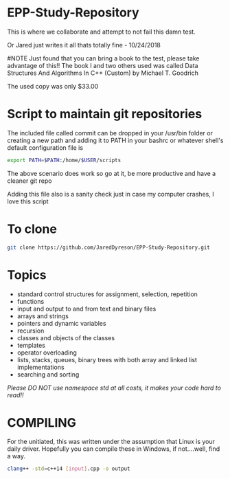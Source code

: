 # EPP-Study-Repository
This is where we collaborate and attempt to not fail this damn test.

Or Jared just writes it all thats totally fine - 10/24/2018

#NOTE
Just found that you can bring a book to the test, please take advantage of this!!
The book I and two others used was called Data Structures And Algorithms In C++ (Custom) by Michael T. Goodrich

The used copy was only $33.00
# Script to maintain git repositories
The included file called commit can be dropped in your /usr/bin folder or creating a new path and adding it to PATH in your bashrc or whatever shell's default configuration file is
```bash
export PATH=$PATH:/home/$USER/scripts
```
The above scenario does work so go at it, be more productive and have a cleaner git repo

Adding this file also is a sanity check just in case my computer crashes, I love this script
# To clone
```bash
git clone https://github.com/JaredDyreson/EPP-Study-Repository.git
```

# Topics
- standard control structures for assignment, selection, repetition
- functions
- input and output to and from text and binary files
- arrays and strings
- pointers and dynamic variables
- recursion
- classes and objects of the classes
- templates
- operator overloading
- lists, stacks, queues, binary trees with both array and linked list implementations
- searching and sorting

_Please DO NOT use namespace std at all costs, it makes your code hard to read!!_

# COMPILING
For the unitiated, this was written under the assumption that Linux is your daily driver. Hopefully you can compile these in Windows, if not....well, find a way.
```bash
clang++ -std=c++14 [input].cpp -o output
```
